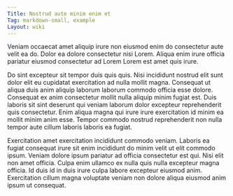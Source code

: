 ```yaml
---
Title: Nostrud aute minim enim et
Tag: markdown-small, example
Layout: wiki
---
```

Veniam occaecat amet aliquip irure non eiusmod enim do consectetur aute velit ea do. Dolor ea dolore consectetur nisi Lorem. Aliqua enim irure officia pariatur eiusmod consectetur ad Lorem Lorem est amet quis irure.

Do sint excepteur sit tempor duis quis quis. Nisi incididunt nostrud elit sunt dolor elit eu cupidatat exercitation ad nulla mollit magna. Consequat ut aliqua duis anim aliquip laborum laborum commodo officia esse dolore. Consequat ex anim consectetur mollit nulla aliquip minim fugiat est. Duis laboris sit sint deserunt qui veniam laborum dolor excepteur reprehenderit quis consectetur. Enim aliqua magna qui irure irure exercitation id minim ea mollit minim anim esse. Tempor commodo nostrud reprehenderit non nulla tempor aute cillum laboris laboris ea fugiat.

Exercitation amet exercitation incididunt commodo veniam. Laboris ea fugiat consequat irure sit enim incididunt do minim velit ut elit commodo ipsum. Veniam dolore ipsum pariatur ad officia consectetur est qui. Nisi elit non amet officia. Culpa enim ullamco ex nulla quis nulla excepteur magna officia. Id duis id in duis irure culpa labore excepteur eiusmod anim. Exercitation cillum magna voluptate veniam non dolore aliqua eiusmod anim ipsum ut consequat.
